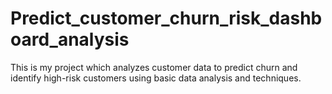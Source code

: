 # Predict_customer_churn_risk_dashboard_analysis
This is my project which analyzes customer data to predict churn and identify high-risk customers using basic data analysis and techniques.
